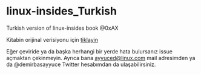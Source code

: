 # linux-insides_Turkish
Turkish version of linux-insides book @0xAX

Kitabin orijinal verisiyonu için [tiklayin](https://github.com/0xAX/linux-insides)

Eğer çeviride ya da başka herhangi bir yerde hata bulursanız issue açmaktan çekinmeyin. Ayrıca bana ayyuced@linux.com mail adresimden ya da @demirbasayyuce Twitter hesabımdan da ulaşabilirsiniz. 
